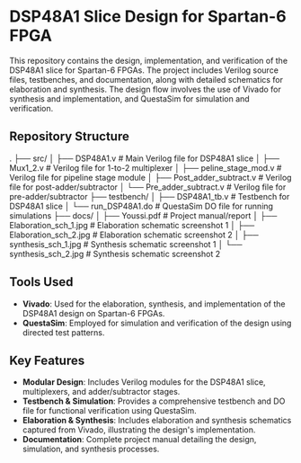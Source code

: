 # DSP48A1 Slice Design for Spartan-6 FPGA
This repository contains the design, implementation, and verification of the DSP48A1 slice for Spartan-6 FPGAs. The project includes Verilog source files, testbenches, and documentation, along with detailed schematics for elaboration and synthesis. The design flow involves the use of Vivado for synthesis and implementation, and QuestaSim for simulation and verification.

## Repository Structure
.
├── src/
│ ├── DSP48A1.v # Main Verilog file for DSP48A1 slice
│ ├── Mux1_2.v # Verilog file for 1-to-2 multiplexer
│ ├── peline_stage_mod.v # Verilog file for pipeline stage module
│ ├── Post_adder_subtract.v # Verilog file for post-adder/subtractor
│ └── Pre_adder_subtract.v # Verilog file for pre-adder/subtractor
├── testbench/
│ ├── DSP48A1_tb.v # Testbench for DSP48A1 slice
│ └── run_DSP48A1.do # QuestaSim DO file for running simulations
├── docs/
│ ├── Youssi.pdf # Project manual/report
│ ├── Elaboration_sch_1.jpg # Elaboration schematic screenshot 1
│ ├── Elaboration_sch_2.jpg # Elaboration schematic screenshot 2
│ ├── synthesis_sch_1.jpg # Synthesis schematic screenshot 1
│ └── synthesis_sch_2.jpg # Synthesis schematic screenshot 2

## Tools Used
- **Vivado**: Used for the elaboration, synthesis, and implementation of the DSP48A1 design on Spartan-6 FPGAs.
- **QuestaSim**: Employed for simulation and verification of the design using directed test patterns.

## Key Features
- **Modular Design**: Includes Verilog modules for the DSP48A1 slice, multiplexers, and adder/subtractor stages.
- **Testbench & Simulation**: Provides a comprehensive testbench and DO file for functional verification using QuestaSim.
- **Elaboration & Synthesis**: Includes elaboration and synthesis schematics captured from Vivado, illustrating the design's implementation.
- **Documentation**: Complete project manual detailing the design, simulation, and synthesis processes.
